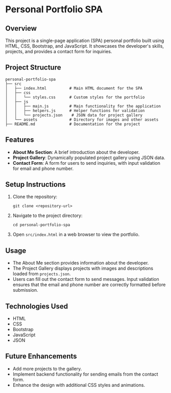 # Personal Portfolio SPA

## Overview
This project is a single-page application (SPA) personal portfolio built using HTML, CSS, Bootstrap, and JavaScript. It showcases the developer's skills, projects, and provides a contact form for inquiries.

## Project Structure
```
personal-portfolio-spa
├── src
│   ├── index.html          # Main HTML document for the SPA
│   ├── css
│   │   └── styles.css      # Custom styles for the portfolio
│   ├── js
│   │   ├── main.js         # Main functionality for the application
│   │   ├── helpers.js      # Helper functions for validation
│   │   └── projects.json    # JSON data for project gallery
│   └── assets              # Directory for images and other assets
├── README.md               # Documentation for the project
```

## Features
- **About Me Section**: A brief introduction about the developer.
- **Project Gallery**: Dynamically populated project gallery using JSON data.
- **Contact Form**: A form for users to send inquiries, with input validation for email and phone number.

## Setup Instructions
1. Clone the repository:
   ```
   git clone <repository-url>
   ```
2. Navigate to the project directory:
   ```
   cd personal-portfolio-spa
   ```
3. Open `src/index.html` in a web browser to view the portfolio.

## Usage
- The About Me section provides information about the developer.
- The Project Gallery displays projects with images and descriptions loaded from `projects.json`.
- Users can fill out the contact form to send messages. Input validation ensures that the email and phone number are correctly formatted before submission.

## Technologies Used
- HTML
- CSS
- Bootstrap
- JavaScript
- JSON

## Future Enhancements
- Add more projects to the gallery.
- Implement backend functionality for sending emails from the contact form.
- Enhance the design with additional CSS styles and animations.